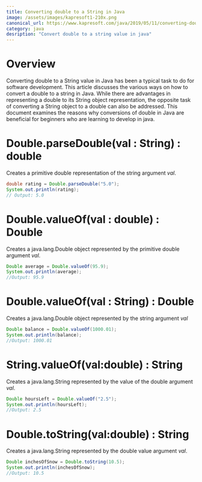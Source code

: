 ```yaml
---
title: Converting double to a String in Java
image: /assets/images/kapresoft1-210x.png
canonical_url: https://www.kapresoft.com/java/2019/05/11/converting-double-value-to-string.html
category: java
desription: "Convert double to a string value in java"
---
```


# Overview

Converting double to a String value in Java has been a typical task to do for software development. This article discusses the various ways on how to convert a double to a string in Java. While there are advantages in representing a double to its String object representation, the opposite task of converting a String object to a double can also be addressed.  This document examines the reasons why conversions of double in Java are beneficial for beginners who are learning to develop in java.

<!--excerpt-->

# Double.parseDouble(val : String) : double

Creates a primitive double representation of the string argument *val*.

```java
double rating = Double.parseDouble("5.0");
System.out.println(rating);
// Output: 5.0
```

# Double.valueOf(val : double) : Double

Creates a java.lang.Double object represented by the primitive double argument *val*.

```java
Double average = Double.valueOf(95.9);
System.out.println(average);
//Output: 95.9
```

# Double.valueOf(val : String) : Double

Creates a java.lang.Double object represented by the string argument *val*

```java
Double balance = Double.valueOf(1000.01);
System.out.println(balance);
//Output: 1000.01
```

# String.valueOf(val:double) : String

Creates a java.lang.String represented by the value of the double argument *val*.

```java
Double hoursLeft = Double.valueOf("2.5");
System.out.println(hoursLeft);
//Output: 2.5
```

# Double.toString(val:double) : String

Creates a java.lang.String represented by the double value argument *val*.

```java
Double inchesOfSnow = Double.toString(10.5);
System.out.println(inchesOfSnow);
//Output: 10.5
```

